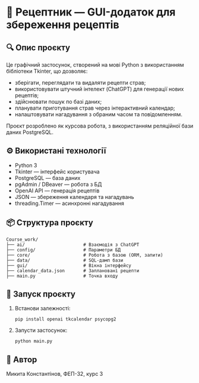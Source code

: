 # 📘 Рецептник — GUI-додаток для збереження рецептів

## 🔍 Опис проєкту
Це графічний застосунок, створений на мові Python з використанням бібліотеки Tkinter, що дозволяє:
- зберігати, переглядати та видаляти рецепти страв;
- використовувати штучний інтелект (ChatGPT) для генерації нових рецептів;
- здійснювати пошук по базі даних;
- планувати приготування страв через інтерактивний календар;
- налаштовувати нагадування з обраним часом та повідомленням.

Проєкт розроблено як курсова робота, з використанням реляційної бази даних PostgreSQL.

## ⚙️ Використані технології
- Python 3
- Tkinter — інтерфейс користувача
- PostgreSQL — база даних
- pgAdmin / DBeaver — робота з БД
- OpenAI API — генерація рецептів
- JSON — збереження календаря та нагадувань
- threading.Timer — асинхронні нагадування

## 📦 Структура проєкту
```
Course_work/
├── ai/                      # Взаємодія з ChatGPT
├── config/                  # Параметри БД
├── core/                    # Робота з базою (ORM, запити)
├── data/                    # SQL-дамп бази
├── gui/                     # Вікна інтерфейсу
├── calendar_data.json       # Заплановані рецепти
├── main.py                  # Точка входу
```

## 🚀 Запуск проєкту

1. Встанови залежності:
   ```
   pip install openai tkcalendar psycopg2
   ```

2. Запусти застосунок:
   ```
   python main.py
   ```

## 🧠 Автор
Микита Константінов, ФЕП-32, курс 3

